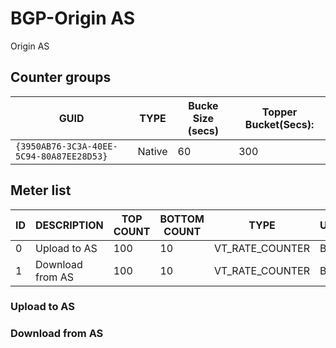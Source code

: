 # BGP-Origin AS

Origin AS

## Counter groups

| GUID                                     | TYPE   | Bucke Size (secs) | Topper Bucket(Secs): |
| ---------------------------------------- | ------ | ----------------- | -------------------- |
| `{3950AB76-3C3A-40EE-5C94-80A87EE28D53}` | Native | 60                | 300                  |



## Meter list


| ID  | DESCRIPTION                | TOP COUNT | BOTTOM COUNT | TYPE            | UNITS   |
| --- | -------------------------- | --------- | ------------ | --------------- | ------- |
| 0   | Upload to AS               | 100       | 10           | VT_RATE_COUNTER | Bps     |
| 1   | Download from AS           | 100       | 10           | VT_RATE_COUNTER | Bps     |

### Upload to AS               
### Download from AS      


